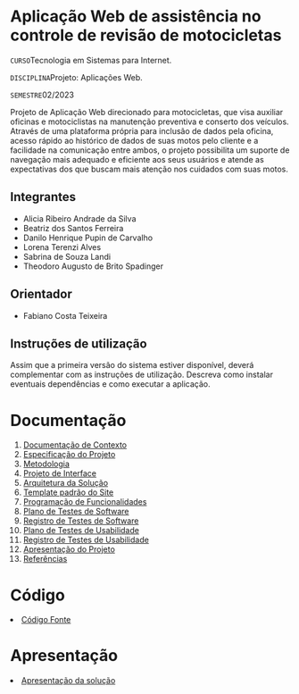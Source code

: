 # Aplicação Web de assistência no controle de revisão de motocicletas

`CURSO`Tecnologia em Sistemas para Internet.

`DISCIPLINA`Projeto: Aplicações Web.

`SEMESTRE`02/2023

Projeto de Aplicação Web direcionado para motocicletas, que visa auxiliar oficinas e motociclistas na manutenção preventiva e conserto dos veículos. Através de uma plataforma própria para inclusão de dados pela oficina, acesso rápido ao histórico de dados de suas motos pelo cliente e a facilidade na comunicação entre ambos, o projeto possibilita um suporte de navegação mais adequado e eficiente aos seus usuários e atende as expectativas dos que buscam mais atenção nos cuidados com suas motos.

## Integrantes

* Alicia Ribeiro Andrade da Silva
* Beatriz dos Santos Ferreira
* Danilo Henrique Pupin de Carvalho
* Lorena Terenzi Alves 
* Sabrina de Souza Landi
* Theodoro Augusto de Brito Spadinger

## Orientador

* Fabiano Costa Teixeira 

## Instruções de utilização

Assim que a primeira versão do sistema estiver disponível, deverá complementar com as instruções de utilização. Descreva como instalar eventuais dependências e como executar a aplicação.

# Documentação

<ol>
<li><a href="docs/01-Documentação de Contexto.md"> Documentação de Contexto</a></li>
<li><a href="docs/02-Especificação do Projeto.md"> Especificação do Projeto</a></li>
<li><a href="docs/03-Metodologia.md"> Metodologia</a></li>
<li><a href="docs/04-Projeto de Interface.md"> Projeto de Interface</a></li>
<li><a href="docs/05-Arquitetura da Solução.md"> Arquitetura da Solução</a></li>
<li><a href="docs/06-Template padrão do Site.md"> Template padrão do Site</a></li>
<li><a href="docs/07-Programação de Funcionalidades.md"> Programação de Funcionalidades</a></li>
<li><a href="docs/08-Plano de Testes de Software.md"> Plano de Testes de Software</a></li>
<li><a href="docs/09-Registro de Testes de Software.md"> Registro de Testes de Software</a></li>
<li><a href="docs/10-Plano de Testes de Usabilidade.md"> Plano de Testes de Usabilidade</a></li>
<li><a href="docs/11-Registro de Testes de Usabilidade.md"> Registro de Testes de Usabilidade</a></li>
<li><a href="docs/12-Apresentação do Projeto.md"> Apresentação do Projeto</a></li>
<li><a href="docs/13-Referências.md"> Referências</a></li>
</ol>

# Código

<li><a href="src/README.md"> Código Fonte</a></li>

# Apresentação

<li><a href="presentation/README.md"> Apresentação da solução</a></li>

